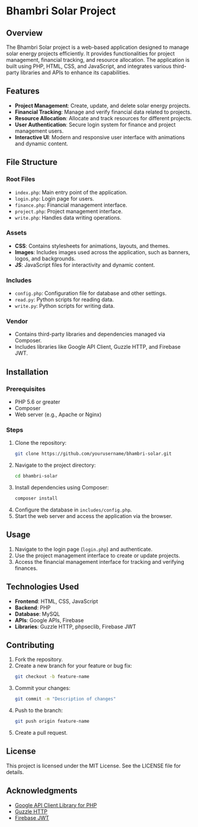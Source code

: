 # Bhambri Solar Project

## Overview
The Bhambri Solar project is a web-based application designed to manage solar energy projects efficiently. It provides functionalities for project management, financial tracking, and resource allocation. The application is built using PHP, HTML, CSS, and JavaScript, and integrates various third-party libraries and APIs to enhance its capabilities.

## Features
- **Project Management**: Create, update, and delete solar energy projects.
- **Financial Tracking**: Manage and verify financial data related to projects.
- **Resource Allocation**: Allocate and track resources for different projects.
- **User Authentication**: Secure login system for finance and project management users.
- **Interactive UI**: Modern and responsive user interface with animations and dynamic content.

## File Structure
### Root Files
- `index.php`: Main entry point of the application.
- `login.php`: Login page for users.
- `finance.php`: Financial management interface.
- `project.php`: Project management interface.
- `write.php`: Handles data writing operations.

### Assets
- **CSS**: Contains stylesheets for animations, layouts, and themes.
- **Images**: Includes images used across the application, such as banners, logos, and backgrounds.
- **JS**: JavaScript files for interactivity and dynamic content.

### Includes
- `config.php`: Configuration file for database and other settings.
- `read.py`: Python scripts for reading data.
- `write.py`: Python scripts for writing data.

### Vendor
- Contains third-party libraries and dependencies managed via Composer.
- Includes libraries like Google API Client, Guzzle HTTP, and Firebase JWT.

## Installation
### Prerequisites
- PHP 5.6 or greater
- Composer
- Web server (e.g., Apache or Nginx)

### Steps
1. Clone the repository:
   ```bash
   git clone https://github.com/yourusername/bhambri-solar.git
   ```
2. Navigate to the project directory:
   ```bash
   cd bhambri-solar
   ```
3. Install dependencies using Composer:
   ```bash
   composer install
   ```
4. Configure the database in `includes/config.php`.
5. Start the web server and access the application via the browser.

## Usage
1. Navigate to the login page (`login.php`) and authenticate.
2. Use the project management interface to create or update projects.
3. Access the financial management interface for tracking and verifying finances.

## Technologies Used
- **Frontend**: HTML, CSS, JavaScript
- **Backend**: PHP
- **Database**: MySQL
- **APIs**: Google APIs, Firebase
- **Libraries**: Guzzle HTTP, phpseclib, Firebase JWT

## Contributing
1. Fork the repository.
2. Create a new branch for your feature or bug fix:
   ```bash
   git checkout -b feature-name
   ```
3. Commit your changes:
   ```bash
   git commit -m "Description of changes"
   ```
4. Push to the branch:
   ```bash
   git push origin feature-name
   ```
5. Create a pull request.

## License
This project is licensed under the MIT License. See the LICENSE file for details.

## Acknowledgments
- [Google API Client Library for PHP](https://github.com/googleapis/google-api-php-client)
- [Guzzle HTTP](https://github.com/guzzle/guzzle)
- [Firebase JWT](https://github.com/firebase/php-jwt)
